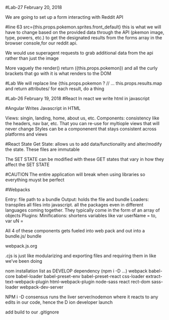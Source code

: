 #Lab-27 February 20, 2018

We are going to set up a form interacting with Reddit API

#line 63 src={this.props.pokemon.sprites.front_default}
this is what we will have to change  based on the provided data through the API (pkemon image, type, powers, etc.) to get the designated results from the forms array in the browser console,for our reddit api.

We would use superagent requests to grab additional data from the api rather than just the image

More vaguely the render() return ({this.props.pokemon}) and all the curly brackets that go with it is what renders to the DOM

#Lab
We will replace line {this.props.pokemon ? // ...
this.props.results.map and return attributes/
for each result, do a thing

#Lab-26 February 19, 2018
#React
In react we write html in javascript

#Angular
Writes Javascript in HTML

Views: singin, landing, home, about us, etc.
Components: consistency like the headers, nav bar, etc. That you can re-use for myltiople views that will never change
Styles can be a componenent that stays consistent across platforms and views

#React State
Get State: allows us to add data/functionality and alter/modify the state. These files are immutable

The SET STATE can be modified with these GET states that vary in how they affect the SET STATE

#CAUTION
The entire application will break when using libraries so everything muyst be perfect

#Webpacks

Entry: file path to a bundle
Output: holds the file and bundle
Loaders: transpiles all files into javascript. all the packages even in different languages coming together. They typically come in the form of an array of objects
Plugins:
Minifications: shortens variables like var userName = to, var uN =

All 4 of these components gets fueled into web pack and out into a bundle.js/ bundle

webpack.js.org

.cjs is just like modularizing and exporting files and requiring them in like we’ve been doing

nom installation list as DEVELOP dependency (npm i -D …)
webpack
babel-core
babel-loader
babel-preset-env
babel-preset-react
css-loader
extract-text-webpack-plugin
html-webpack-plugin
node-sass
react
rect-dom
sass-loader
webpack-dev-server

NPM i -D consensus runs the liver server/nodemon where it reacts to any edits in our code, hence the D ion developer launch

add build to our .gitignore

